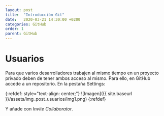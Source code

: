 ```yaml
---
layout: post
title:  "Introducción Git"
date:   2020-03-21 14:30:00 +0200
categories: GitHub
order: 1
parent: GitHub
---
```


# Usuarios

Para que varios desarrolladores trabajen al mismo tiempo en un proyecto privado deben de tener ambos acceso al mismo. Para ello, en GitHub accede a un repositorio. En la pestaña Settings:

{:refdef: style="text-align: center;"}
![Imagen]({{ site.baseurl }}/assets/img_post_usuarios/img1.png)
{:refdef}

Y añade con *Invite Collaborator*.
